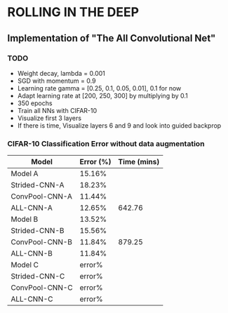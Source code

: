 # ROLLING IN THE DEEP
## Implementation of "The All Convolutional Net"

### TODO
* Weight decay, lambda = 0.001
* SGD with momentum = 0.9
* Learning rate gamma = [0.25, 0.1, 0.05, 0.01], 0.1 for now
* Adapt learning rate at [200, 250, 300] by multiplying by 0.1
* 350 epochs
* Train all NNs with CIFAR-10
* Visualize first 3 layers
* If there is time, Visualize layers 6 and 9 and look into guided
  backprop


### CIFAR-10 Classification Error without data augmentation

| Model           | Error (%) |  Time (mins) |
| ---------------| -----------| ----- |
| Model A         |     15.16% | |
| Strided-CNN-A   |     18.23% | |
| ConvPool-CNN-A  |     11.44% | |
| ALL-CNN-A       |     12.65% |	642.76 |
| Model B         |     13.52% | |
| Strided-CNN-B   |     15.56% | |
| ConvPool-CNN-B  |     11.84% | 879.25 |
| ALL-CNN-B       |     11.84% | |
| Model C         |     error% | |
| Strided-CNN-C   |     error% | |
| ConvPool-CNN-C  |     error% | |
| ALL-CNN-C       |     error% | |

